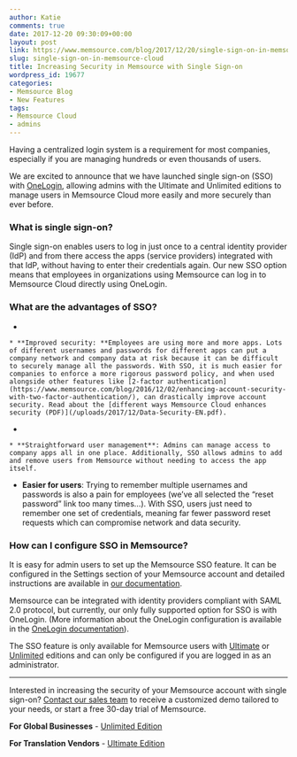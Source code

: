 ```yaml
---
author: Katie
comments: true
date: 2017-12-20 09:30:09+00:00
layout: post
link: https://www.memsource.com/blog/2017/12/20/single-sign-on-in-memsource-cloud/
slug: single-sign-on-in-memsource-cloud
title: Increasing Security in Memsource with Single Sign-on
wordpress_id: 19677
categories:
- Memsource Blog
- New Features
tags:
- Memsource Cloud
- admins
---
```


Having a centralized login system is a requirement for most companies, especially if you are managing hundreds or even thousands of users.

We are excited to announce that we have launched single sign-on (SSO) with [OneLogin](https://www.onelogin.com/), allowing admins with the Ultimate and Unlimited editions to manage users in Memsource Cloud more easily and more securely than ever before.<!-- more -->


### What is single sign-on?


Single sign-on enables users to log in just once to a central identity provider (IdP) and from there access the apps (service providers) integrated with that IdP, without having to enter their credentials again. Our new SSO option means that employees in organizations using Memsource can log in to Memsource Cloud directly using OneLogin.  


### What are the advantages of SSO?





 	
  * 

 	
    * **Improved security: **Employees are using more and more apps. Lots of different usernames and passwords for different apps can put a company network and company data at risk because it can be difficult to securely manage all the passwords. With SSO, it is much easier for companies to enforce a more rigorous password policy, and when used alongside other features like [2-factor authentication](https://www.memsource.com/blog/2016/12/02/enhancing-account-security-with-two-factor-authentication/), can drastically improve account security. Read about the [different ways Memsource Cloud enhances security (PDF)](/uploads/2017/12/Data-Security-EN.pdf).







 	
  * 

 	
    * **Straightforward user management**: Admins can manage access to company apps all in one place. Additionally, SSO allows admins to add and remove users from Memsource without needing to access the app itself.







 	
  * **Easier for users**: Trying to remember multiple usernames and passwords is also a pain for employees (we’ve all selected the “reset password” link too many times…). With SSO, users just need to remember one set of credentials, meaning far fewer password reset requests which can compromise network and data security.




### How can I configure SSO in Memsource?


It is easy for admin users to set up the Memsource SSO feature. It can be configured in the Settings section of your Memsource account and detailed instructions are available in [our documentation](https://wiki.memsource.com/wiki/Memsource_Cloud_User_Manual#Single_Sign-On).

Memsource can be integrated with identity providers compliant with SAML 2.0 protocol, but currently, our only fully supported option for SSO is with OneLogin. (More information about the OneLogin configuration is available in the [OneLogin documentation](https://support.onelogin.com/hc/en-us/articles/115003638343-Configuring-SSO-for-SAML-Enabled-Apps)). 

The SSO feature is only available for Memsource users with [Ultimate](https://cloud.memsource.com/web/organization/signup?e=ULTIMATE) or [Unlimited](https://cloud.memsource.com/web/organization/signup?e=ULTIMATE) editions and can only be configured if you are logged in as an administrator. 

--- 

Interested in increasing the security of your Memsource account with single sign-on? [Contact our sales team](https://www.memsource.com/demo) to receive a customized demo tailored to your needs, or start a free 30-day trial of Memsource.

**For Global Businesses** - [Unlimited Edition](https://cloud.memsource.com/web/organization/signup?e=ULTIMATE)

**For Translation Vendors** - [Ultimate Edition](https://cloud.memsource.com/web/organization/signup?e=ULTIMATE)
